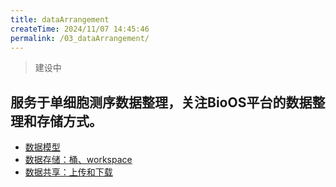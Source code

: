 ```yaml
---
title: dataArrangement
createTime: 2024/11/07 14:45:46
permalink: /03_dataArrangement/
---
```


> 建设中

## 服务于单细胞测序数据整理，关注BioOS平台的数据整理和存储方式。

- [数据模型](./dataModel.md)
- [数据存储：桶、workspace](./dataStorage.md)
- [数据共享：上传和下载](./dataShare.md)
